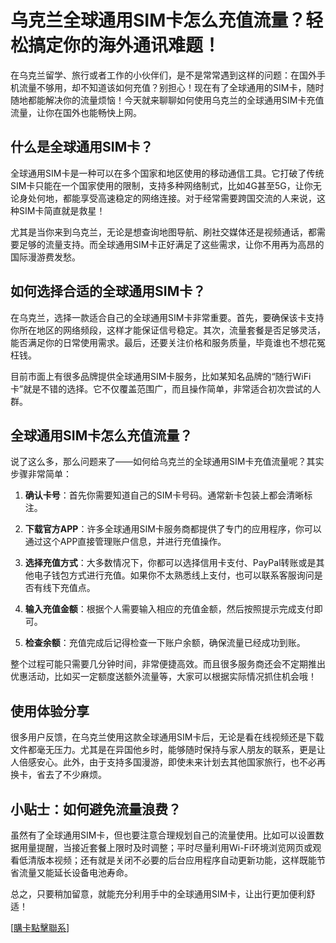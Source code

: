 # 乌克兰全球通用SIM卡怎么充值流量？轻松搞定你的海外通讯难题！

在乌克兰留学、旅行或者工作的小伙伴们，是不是常常遇到这样的问题：在国外手机流量不够用，却不知道该如何充值？别担心！现在有了全球通用的SIM卡，随时随地都能解决你的流量烦恼！今天就来聊聊如何使用乌克兰的全球通用SIM卡充值流量，让你在国外也能畅快上网。

## 什么是全球通用SIM卡？

全球通用SIM卡是一种可以在多个国家和地区使用的移动通信工具。它打破了传统SIM卡只能在一个国家使用的限制，支持多种网络制式，比如4G甚至5G，让你无论身处何地，都能享受高速稳定的网络连接。对于经常需要跨国交流的人来说，这种SIM卡简直就是救星！

尤其是当你来到乌克兰，无论是想查询地图导航、刷社交媒体还是视频通话，都需要足够的流量支持。而全球通用SIM卡正好满足了这些需求，让你不用再为高昂的国际漫游费发愁。

## 如何选择合适的全球通用SIM卡？

在乌克兰，选择一款适合自己的全球通用SIM卡非常重要。首先，要确保该卡支持你所在地区的网络频段，这样才能保证信号稳定。其次，流量套餐是否足够灵活，能否满足你的日常使用需求。最后，还要关注价格和服务质量，毕竟谁也不想花冤枉钱。

目前市面上有很多品牌提供全球通用SIM卡服务，比如某知名品牌的“随行WiFi卡”就是不错的选择。它不仅覆盖范围广，而且操作简单，非常适合初次尝试的人群。

## 全球通用SIM卡怎么充值流量？

说了这么多，那么问题来了——如何给乌克兰的全球通用SIM卡充值流量呢？其实步骤非常简单：

1. **确认卡号**：首先你需要知道自己的SIM卡号码。通常新卡包装上都会清晰标注。

2. **下载官方APP**：许多全球通用SIM卡服务商都提供了专门的应用程序，你可以通过这个APP直接管理账户信息，并进行充值操作。

3. **选择充值方式**：大多数情况下，你都可以选择信用卡支付、PayPal转账或是其他电子钱包方式进行充值。如果你不太熟悉线上支付，也可以联系客服询问是否有线下充值点。

4. **输入充值金额**：根据个人需要输入相应的充值金额，然后按照提示完成支付即可。

5. **检查余额**：充值完成后记得检查一下账户余额，确保流量已经成功到账。

整个过程可能只需要几分钟时间，非常便捷高效。而且很多服务商还会不定期推出优惠活动，比如买一定额度送额外流量等，大家可以根据实际情况抓住机会哦！

## 使用体验分享

很多用户反馈，在乌克兰使用这款全球通用SIM卡后，无论是看在线视频还是下载文件都毫无压力。尤其是在异国他乡时，能够随时保持与家人朋友的联系，更是让人倍感安心。此外，由于支持多国漫游，即使未来计划去其他国家旅行，也不必再换卡，省去了不少麻烦。

## 小贴士：如何避免流量浪费？

虽然有了全球通用SIM卡，但也要注意合理规划自己的流量使用。比如可以设置数据用量提醒，当接近套餐上限时及时调整；平时尽量利用Wi-Fi环境浏览网页或观看低清版本视频；还有就是关闭不必要的后台应用程序自动更新功能，这样既能节省流量又能延长设备电池寿命。

总之，只要稍加留意，就能充分利用手中的全球通用SIM卡，让出行更加便利舒适！

[[購卡點擊聯系](https://t.me/s/esim1088)]